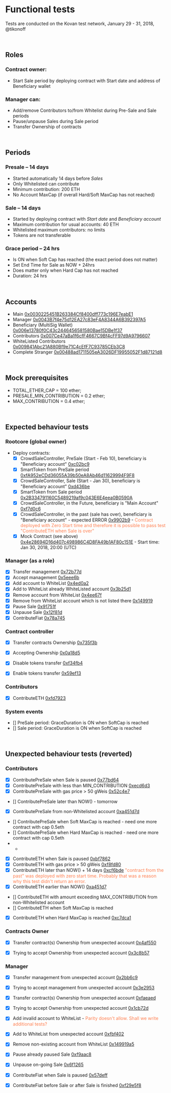 # Functional tests
Tests are conducted on the Kovan test network, January 29 - 31, 2018, @tikonoff

<br>

## Roles

### Contract owner:

* Start Sale period by deploying contract with Start date and address of Beneficiary wallet

### Manager can:

* Add/remove Contributors to/from Whitelist during Pre-Sale and Sale periods
* Pause/unpause Sales during Sale period
* Transfer Ownership of contracts

<br>

## Periods
### Presale – 14 days
* Started automatically 14 days before <i>Sales</i>
* Only Whitelisted can contribute
* Minimum contribution: 200 ETH
* No Account MaxCap (if overall Hard/Soft MaxCap has not reached)

### Sale – 14 days
* Started by deploying contract with <i>Start date</i> and <i>Beneficiary account</i>
* Maximum contribution for usual accounts: 40 ETH
* Whitelisted maximum contributors: no limits
* Tokens are not transferable

### Grace period – 24 hrs
* Is ON when Soft Cap has reached (the exact period does not matter)
* Set End Time for Sale as NOW + 24hrs
* Does matter only when Hard Cap has not reached
* Duration: 24 hrs

<br>

## Accounts

* Main [0x0030225451B263384Cf8400dff773c196E7eabE1](https://kovan.etherscan.io/address/0x0030225451B263384Cf8400dff773c196E7eabE1)
* Manager [0x0043B7f4e75d12EA27c83eF4A8344A6B392397A5](https://kovan.etherscan.io/address/0x0043B7f4e75d12EA27c83eF4A8344A6B392397A5)
* Beneficiary (MultiSig Wallet) [0x006e13780f0C43c2446456581580Bae15DBe1f37](https://kovan.etherscan.io/address/0x006e13780f0C43c2446456581580Bae15DBe1f37)
* Contributors [0x007Ce47aBa1f6cfF4667C9Bf4cFF97d9A9796607](https://kovan.etherscan.io/address/0x007Ce47aBa1f6cfF4667C9Bf4cFF97d9A9796607)
* WhiteListed Contributors [0x009841Abc21A880Bf9e71C4cEfF7C93785CEb3C8](https://kovan.etherscan.io/address/0x009841Abc21A880Bf9e71C4cEfF7C93785CEb3C8)
* Complete Stranger [0x00488ad1711505eA3026DF19955052F1d87121d8](https://kovan.etherscan.io/address/0x00488ad1711505eA3026DF19955052F1d87121d8)

<br>

## Mock prerequisites

 - TOTAL_ETHER_CAP = 100 ether;
 - PRESALE_MIN_CONTRIBUTION = 0.2 ether; 
 - MAX_CONTRIBUTION = 0.4 ether; 

<br>

## Expected behaviour tests


### Rootcore (global owner)
 - Deploy contracts:
	 - [x] CrowdSaleController, PreSale (Start - Feb 10), beneficiary is "Beneficiary account" [0xc02bc9](https://kovan.etherscan.io/tx/0xc02bc95ada5b7f0fd47b287f26c6a2d97c04fe111c6dcd92215b8ce2ed64af9a) 
	 - [x] SmartToken from PreSale period [0xfA952eCDd36055A39b50eA8Ab46d11629994F9F8](https://kovan.etherscan.io/address/0xfa952ecdd36055a39b50ea8ab46d11629994f9f8#internaltx)
 	 - [x] CrowdSaleController, Sale (Start - Jan 30), beneficiary is "Beneficiary account" [0xd436be](https://kovan.etherscan.io/tx/0xd436be5c7d4c8230d2601da6252faa903751c57a8e5cd4a824f8fb3d2bbfb1f2) 
	 - [x] SmartToken from Sale period [0x2B334791160C5489219af9c043E6E4eea0B0590A](https://kovan.etherscan.io/address/0x2B334791160C5489219af9c043E6E4eea0B0590A)
	 - [x] CrowdSaleController, in the Future, beneficiary is "Main Account" [0xf7d0c6](https://kovan.etherscan.io/tx/0xf7d0c68527f3341de0aa9958b9ec9923d803e25a36d5c9de2d0ac61fbd7500ce)
   	 - [x] CrowdSaleController, in the past (sale has over), beneficiary is "Beneficiary account"  - expected ERROR [0x9902b9](https://kovan.etherscan.io/tx/0x9902b9a52cdb57ef1a94d091548af90417420eaba5b4dcaed69ec1247961e4ac) - <font color=coral> Contract deployed with Zero Start time and therefore it is possible to pass test "ContributeETH when Sale is over"</font>
   	 - [x] Mock Contract (see above) [0x4e28694D16d407c498986C4D8FA49b1AF80c151E](https://kovan.etherscan.io/address/0x4e28694D16d407c498986C4D8FA49b1AF80c151E) - Start time: Jan 30, 2018, 20:00 (UTC)
 
### Manager (as a role)
 - [x] Transfer management [0x72b77d](https://kovan.etherscan.io/tx/0x72b77d80264760a3a84775b49a33a6be57a3aaab99f5e3fe4a693989c4fbdaa5)
 - [x] Accept management [0x5eee6b](https://kovan.etherscan.io/tx/0x5eee6ba00896bebcdc943bfb12f2f0ca48b3d455ceaa5c3a784a9e29eda61a20)
 - [x] Add account to WhiteList [0x4ed0a2](https://kovan.etherscan.io/tx/0x4ed0a25319f20ce4c1d289158595e676a231aef69cbd5b1c81a340f9b7b986fb)
 - [x] Add to WhiteList already WhiteListed account [0x3b25d1](https://kovan.etherscan.io/tx/0x3b25d10613b43b694532ec84545806ff25605d585a1e0092e6b8614eef6c4b00)
 - [x] Remove account from WhiteList [0x4ee67f](https://kovan.etherscan.io/tx/0x4ee67fc4598e3d5614a5eaeb37568ab3a5a4375b7421c0a9c8bbea5c8b46f9aa)
 - [x] Remove from WhiteList account which is not listed there [0x149919](https://kovan.etherscan.io/tx/0x149919a5b8fc1bbdfc825c85a9431f3857a1776bd016fde876150033f96f5e4b)
 - [x] Pause Sale [0x91751f](https://kovan.etherscan.io/tx/0x91751f8edb026302164d4d29ac952642e746790c672cab249d440ca08aaeb8df)
 - [x] Unpause Sale [0x12f81d](https://kovan.etherscan.io/tx/0x12f81d578d3e76be43912cc9cdec958c2805372253c29057a7a0887cf1eb4bc3)
 - [x] ContributeFiat  [0x78a745](https://kovan.etherscan.io/tx/0x78a745c16b27e843e2cd173a37c4dca31649ae9b698bb85945aa4fb4b21fa2d4)
 
### Contract controller
 - [x] Transfer contracts Ownership [0x735f3b](https://kovan.etherscan.io/tx/0x735f3bfcfa336f83c986a4d213d1fa734f0d41eebce8ab3e33fc95aa1e9778cd)
 - [x] Accepting Ownership [0x0a18d5](https://kovan.etherscan.io/tx/0x0a18d57799aaa2e10ad6b7e507a07506ffa34c8592aa9fe2370ff611fee47619)
 - [x] Disable tokens transfer [0xf34fb4](https://kovan.etherscan.io/tx/0xf34fb413b5bf71093fba728fafa1e57bb0a0379a4bf5706ae2695024cadd7c87)
 - [x] Enable tokens transfer [0x59ef13](https://kovan.etherscan.io/tx/0x59ef13664829da513e52db860e6d1dccf0aaa2295bbd6ed41505efa5c1c9493f)


### Contributors
 - [x] ContributeETH [0xfd7923](https://kovan.etherscan.io/tx/0xfd7923dafd1c5dba33768217bff7aec493502b622d16d7da345ec801adb119d8)

### System events
 - [] PreSale period: GraceDuration is ON when SoftCap is reached 
 - [] Sale period: GraceDuration is ON when SoftCap is reached

<br>

## Unexpected behaviour tests (reverted)


### Contributors
 - [x] ContributePreSale when Sale is paused [0x77bd64](https://kovan.etherscan.io/tx/0x77bd64cacb2af60f24013660929367bca7119040f6532a7edff759557e3e6559)
 - [x] ContributePreSale with less than MIN_CONTRIBUTION [0xecd6d3](https://kovan.etherscan.io/tx/0xecd6d3d4535120d50dd8424e1917501646d59c0ec0683675d5aa7454e1132b0a)
 - [x] ContributePreSale with gas price > 50 gWeis [0x52c4e7](https://kovan.etherscan.io/tx/0x52c4e7073164f8da91a691a17550c007c7095f475a980c81fbc94c8ed0b671b2)
 - [] ContributePreSale later than NOW() []() - tomorrow
 - [x] ContributePreSale from non-Whitelisted account [0xa451d7d](https://kovan.etherscan.io/tx/0xa451d7d9ebebebc4a407392b6b4e5633b7c5153bdb376d34b11876137364df23)
 - [] ContributePreSale when Soft MaxCap is reached []() - need one more contract with cap 0.5eth
 - [] ContributePreSale when Hard MaxCap is reached []() - need one more contract with cap 0.5eth
 - -
 - [x] ContributeETH when Sale is paused [0xbf7862](https://kovan.etherscan.io/tx/0xbf7862710e125f55f89118adafa5dd5b9553016225a24783612e8d7746b1e486)
 - [x] ContributeETH with gas price > 50 gWeis [0xf8fd80](https://kovan.etherscan.io/tx/0xf8fd80f8684f3da44026be29cbe87caece23610e945fed50fef08fc5f3631e75)
 - [x] ContributeETH later than NOW() + 14 days [0xcf6bde](https://kovan.etherscan.io/tx/0xcf6bdee079dd2ff59c12f0c8e557decdd6102021eadde2d78aab9f454d9291d1) <font color=coral>"contract from the past" was deployed with zero start time. Probably that was a reason why this test didn't return an error. </font>
 - [x] ContributeETH earlier than NOW() [0xa451d7](https://kovan.etherscan.io/tx/0xa451d7d9ebebebc4a407392b6b4e5633b7c5153bdb376d34b11876137364df23)
 - [] ContributeETH with amount exceeding MAX_CONTRIBUTION from non-Whitelisted account []() 
 - [] ContributeETH when Soft MaxCap is reached []()
 - [x] ContributeETH when Hard MaxCap is reached [0xc7dca1](https://kovan.etherscan.io/tx/0xc7dca1aec423f63e2c435998694aee39ee6993a503e67e4b93f61a2250d6bde0)


### Contracts Owner
 - [x] Transfer contract(s) Ownership from unexpected account [0x4af550](https://kovan.etherscan.io/tx/0x4af5503de3b647931a0517d5b1c83841c92a10c2f02a1858c3f604d8f795192b)
 - [x] Trying to accept Ownership from unexpected account [0x3c8b57](https://kovan.etherscan.io/tx/0x3c8b578f12473ed5091e52bcd3041ea04bf4e61a3da4b382886892ab277bcd45)


### Manager
 - [x] Transfer management from unexpected account [0x2bb6c9](https://kovan.etherscan.io/tx/0x2bb6c9bacc07b2d0a65f42e1c5cbaa32528a00488390c28fb15e93cea70cf1b0)
 - [x] Trying to accept management from unexpected account [0x3e2953](https://kovan.etherscan.io/tx/0x3e2953b6ac480b856036499cf88acf0de4401adf9a0f3ca601d710c39c4b9d46)
 - [x] Transfer contract(s) Ownership from unexpected account [0xfaeaed](https://kovan.etherscan.io/tx/0xfaeaede9bfdf89da95eb9371f8fa387d53f8ecc7c1e2e092960c66c2ef8d8408)
 - [x] Trying to accept Ownership from unexpected account [0x1cb72d](https://kovan.etherscan.io/tx/0x1cb72d35a38f1ff1aa8627737b9d1ed250139848078d18de822c99042c69f17c)
 - [x] Add invalid account to WhiteList - <font color=coral>Parity doesn't allow. Shall we write additional tests?</font>
 - [x] Add to WhiteList from unexpected account [0xfbf402](https://kovan.etherscan.io/tx/0xfbf402761ed4e1b6cb3d6efc18d0519cfdc0c4ecf83d4de675ae1474d2e770ed)
 - [x] Remove non-existing account from WhiteList [0x149919a5](https://kovan.etherscan.io/tx/0x149919a5b8fc1bbdfc825c85a9431f3857a1776bd016fde876150033f96f5e4b)
 - [x] Pause already paused Sale [0xf9aac8](https://kovan.etherscan.io/tx/0xf9aac81be04e2496a9b0111f4014e432dd07e70fbb8686cead2c0fdd61fbff87)
 - [x] Unpause on-going Sale [0x6f1265](https://kovan.etherscan.io/tx/0x6f126548875e199ab2acc574aa3b6f39b5d8ae36e7ebb9c00746a2306d19f949)
 - [x] ContributeFiat when Sale is paused [0x57deff](https://kovan.etherscan.io/tx/0x57deff4d6d047cf11e1dd09412137bdf120e5f61f72a48a2ac57c0d801e57d38)
 - [x] ContributeFiat before Sale or after Sale is finished [0xf29e5f8](https://kovan.etherscan.io/tx/0xf29e5f82c2d395209e02684079594b88631afc974f55a4477d411065b45f8a47)

